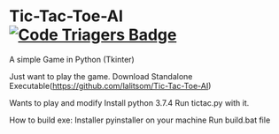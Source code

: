 # Tic-Tac-Toe-AI  [![Code Triagers Badge](https://www.codetriage.com/lalitsom/tic-tac-toe-ai/badges/users.svg)](https://www.codetriage.com/lalitsom/tic-tac-toe-ai)

A simple Game in Python (Tkinter)

Just want to play the game.
Download Standalone Executable(https://github.com/lalitsom/Tic-Tac-Toe-AI)

Wants to play and modify
Install python 3.7.4
Run tictac.py with it.

How to build exe:
Installer pyinstaller on your machine
Run build.bat file

